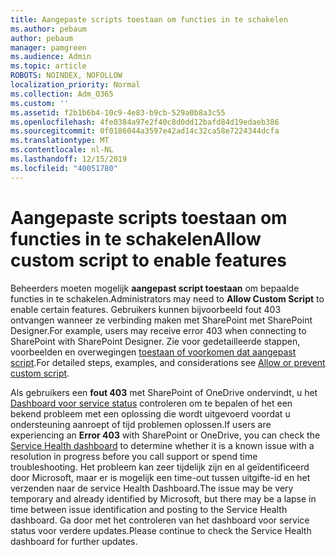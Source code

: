 ```yaml
---
title: Aangepaste scripts toestaan om functies in te schakelen
ms.author: pebaum
author: pebaum
manager: pamgreen
ms.audience: Admin
ms.topic: article
ROBOTS: NOINDEX, NOFOLLOW
localization_priority: Normal
ms.collection: Adm_O365
ms.custom: ''
ms.assetid: f2b1b6b4-10c9-4e83-b9cb-529a0b8a3c55
ms.openlocfilehash: 4fe0384a97e2f40c8d0dd12bafd84d19edaeb386
ms.sourcegitcommit: 0f0186044a3597e42ad14c32ca58e7224344dcfa
ms.translationtype: MT
ms.contentlocale: nl-NL
ms.lasthandoff: 12/15/2019
ms.locfileid: "40051780"
---
```

# <a name="allow-custom-script-to-enable-features"></a><span data-ttu-id="0e5cb-102">Aangepaste scripts toestaan om functies in te schakelen</span><span class="sxs-lookup"><span data-stu-id="0e5cb-102">Allow custom script to enable features</span></span>

<span data-ttu-id="0e5cb-103">Beheerders moeten mogelijk **aangepast script toestaan** om bepaalde functies in te schakelen.</span><span class="sxs-lookup"><span data-stu-id="0e5cb-103">Administrators may need to **Allow Custom Script** to enable certain features.</span></span> <span data-ttu-id="0e5cb-104">Gebruikers kunnen bijvoorbeeld fout 403 ontvangen wanneer ze verbinding maken met SharePoint met SharePoint Designer.</span><span class="sxs-lookup"><span data-stu-id="0e5cb-104">For example, users may receive error 403 when connecting to SharePoint with SharePoint Designer.</span></span> <span data-ttu-id="0e5cb-105">Zie voor gedetailleerde stappen, voorbeelden en overwegingen [toestaan of voorkomen dat aangepast script](https://docs.microsoft.com/sharepoint/allow-or-prevent-custom-script).</span><span class="sxs-lookup"><span data-stu-id="0e5cb-105">For detailed steps, examples, and considerations see [Allow or prevent custom script](https://docs.microsoft.com/sharepoint/allow-or-prevent-custom-script).</span></span>

<span data-ttu-id="0e5cb-106">Als gebruikers een **fout 403** met SharePoint of OneDrive ondervindt, u het [Dashboard voor service status](https://admin.microsoft.com/AdminPortal/Home#/servicehealth) controleren om te bepalen of het een bekend probleem met een oplossing die wordt uitgevoerd voordat u ondersteuning aanroept of tijd problemen oplossen.</span><span class="sxs-lookup"><span data-stu-id="0e5cb-106">If users are experiencing an **Error 403** with SharePoint or OneDrive, you can check the [Service Health dashboard](https://admin.microsoft.com/AdminPortal/Home#/servicehealth) to determine whether it is a known issue with a resolution in progress before you call support or spend time troubleshooting.</span></span> <span data-ttu-id="0e5cb-107">Het probleem kan zeer tijdelijk zijn en al geïdentificeerd door Microsoft, maar er is mogelijk een time-out tussen uitgifte-id en het verzenden naar de service Health Dashboard.</span><span class="sxs-lookup"><span data-stu-id="0e5cb-107">The issue may be very temporary and already identified by Microsoft, but there may be a lapse in time between issue identification and posting to the Service Health dashboard.</span></span> <span data-ttu-id="0e5cb-108">Ga door met het controleren van het dashboard voor service status voor verdere updates.</span><span class="sxs-lookup"><span data-stu-id="0e5cb-108">Please continue to check the Service Health dashboard for further updates.</span></span>

